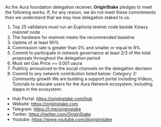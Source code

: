 As the Aura foundation delegation receiver, **OriginStake** pledges to meet the following works. If, for any reason, we do not meet these commitments then we understand that we may lose delegation staked to us.

1. Top 25 validators must run an Euphoria testnet node beside Xstaxy mainnet node
2. The hardware for mainnet meets the recommended baseline    
3. Uptime of at least 90%
4. Commission rate is greater than 0% and smaller or equal to 8%
5. Commit to participate in network governance at least 2/3 of the total proposals throughout the delegation period
6. Must set Gas Price >= 0.001 uaura
7. Publicly announced to the social channels on the delegation decision
8. Commit to any network contribution listed below:
*Category 3: Community growth*
 We are building a support portal including Videos, Tutorials to educate users for the Aura Network ecosystem, including dapps in the ecosystem:
- Hub Portal: https://originstake.com/hub
- Website: https://originstake.com
- Telegram: https://t.me/originstake
- Twitter: https://twitter.com/OriginStake
- Youtube: https://www.youtube.com/@originstake